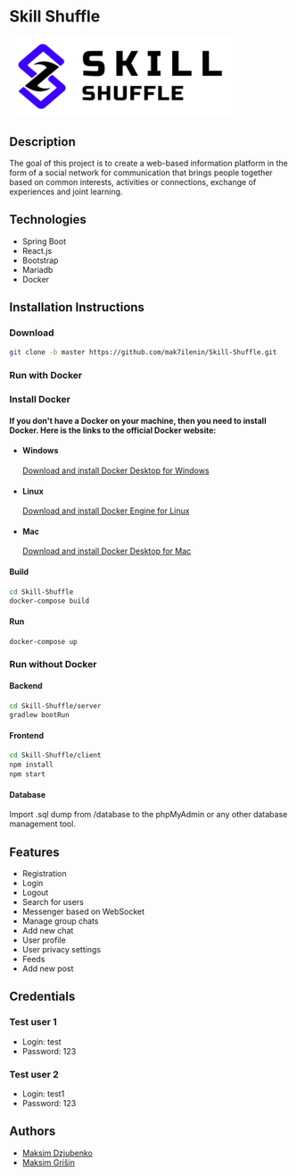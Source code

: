 # Skill Shuffle

<img src=".github/logo.svg" width="400" alt="skill-shuffle">

## Description

The goal of this project is to create a web-based information platform in the form of a social network for communication that brings people together based on common interests, activities or connections, exchange of experiences and joint learning.

## Technologies

- Spring Boot
- React.js
- Bootstrap
- Mariadb
- Docker

## Installation Instructions

### Download

```bash
git clone -b master https://github.com/mak7ilenin/Skill-Shuffle.git
```

### Run with Docker

### Install Docker

#### If you don't have a Docker on your machine, then you need to install Docker. Here is the links to the official Docker website:

- #### Windows

  [Download and install Docker Desktop for Windows](https://docs.docker.com/desktop/install/windows-install/)

- #### Linux

  [Download and install Docker Engine for Linux](https://docs.docker.com/desktop/install/linux-install/)

- #### Mac
  [Download and install Docker Desktop for Mac](https://docs.docker.com/desktop/install/mac-install/)

#### Build

```bash
cd Skill-Shuffle
docker-compose build
```

#### Run

```bash
docker-compose up
```

### Run without Docker

#### Backend

```bash
cd Skill-Shuffle/server
gradlew bootRun
```

#### Frontend

```bash
cd Skill-Shuffle/client
npm install
npm start
```

#### Database

Import .sql dump from /database to the phpMyAdmin or any other database management tool.

## Features

- Registration
- Login
- Logout
- Search for users
- Messenger based on WebSocket
- Manage group chats
- Add new chat
- User profile
- User privacy settings
- Feeds
- Add new post

## Credentials

### Test user 1

- Login: test
- Password: 123

### Test user 2

- Login: test1
- Password: 123

## Authors

- [Maksim Dzjubenko](https://github.com/mak7ilenin)
- [Maksim Grišin](https://github.com/9I6JloKo)
